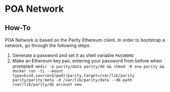 # POA Network

## How-To
POA Network is based on the Parity Ethereum client. In order to bootstrap a network,
go through the following steps:

1. Generate a password and set it as shell variable `PASSWORD`
2. Make an Ethereum key pair, entering your password from before when prompted: `mkdir -p parity/data parity/db && chmod -R a+w parity && docker run -ti --mount type=bind,source=$(pwd)/parity,target=/var/lib/parity parity/parity:beta -d /var/lib/parity/data --db-path /var/lib/parity/db account new`
